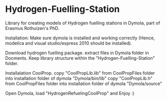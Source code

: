 Hydrogen-Fuelling-Station
=========================

Library for creating models of Hydrogen fuelling stations in Dymola, part of Erasmus Rothuizen's PhD. 

Installation:
Make sure dymola is installed and working correctly (Hence, modelica and visual studio/express 2010 should be installed).

Download hydrogen fuelling package.
extract files in Dymola folder in Docments. Keep library structure within the "Hydrogen-Fuelling-Station" folder. 

Installalation CoolProp.
copy "CoolPropLib.lib" from CoolPropFiles folder into installation folder of dymola "Dymola/bin/lib"
copy "CoolPropLib.h" from CoolPropFiles folder into installation folder of dymola "Dymola/source"


Open Dymola, load "HydrogenRefuelingCoolProp" and Enjoy :)
